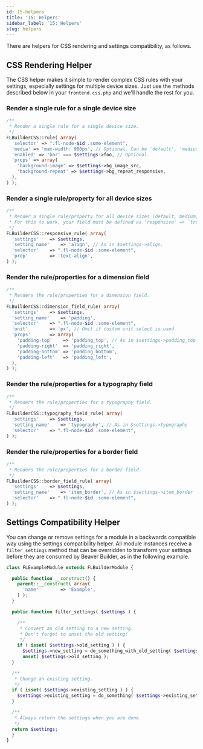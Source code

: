 ```yaml
---
id: 15-helpers
title: '15: Helpers'
sidebar_label: '15: Helpers'
slug: helpers
---
```


There are helpers for CSS rendering and settings compatibility, as follows.

## CSS Rendering Helper

The CSS helper makes it simple to render complex CSS rules with your settings,
especially settings for multiple device sizes. Just use the methods described
below in your `frontend.css.php` and we'll handle the rest for you.

### Render a single rule for a single device size

```php
/**
 * Render a single rule for a single device size.
 */
FLBuilderCSS::rule( array(
  'selector' => ".fl-node-$id .some-element",
  'media' => 'max-width: 980px', // Optional. Can be 'default', 'medium', 'responsive' or a custom statement.
  'enabled' => 'bar' === $settings->foo, // Optional.
  'props' => array(
    'background-image' => $settings->bg_image_src,
    'background-repeat' => $settings->bg_repeat_responsive,
  ),
) );
```

### Render a single rule/property for all device sizes

```php
/**
 * Render a single rule/property for all device sizes (default, medium, responsive).
 * For this to work, your field must be defined as 'responsive' => `true`.
 */
FLBuilderCSS::responsive_rule( array(
  'settings'	=> $settings,
  'setting_name'	=> 'align', // As in $settings->align.
  'selector'	=> ".fl-node-$id .some-element",
  'prop'		=> 'text-align',
) );
```

### Render the rule/properties for a dimension field

```php
/**
 * Renders the rule/properties for a dimension field.
 */
FLBuilderCSS::dimension_field_rule( array(
  'settings'	=> $settings,
  'setting_name' 	=> 'padding',
  'selector' 	=> ".fl-node-$id .some-element",
  'unit'		=> 'px', // Omit if custom unit select is used.
  'props'		=> array(
    'padding-top' 	 => 'padding_top', // As in $settings->padding_top
    'padding-right'  => 'padding_right',
    'padding-bottom' => 'padding_bottom',
    'padding-left' 	 => 'padding_left',
  ),
) );
```

### Render the rule/properties for a typography field

```php
/**
 * Renders the rule/properties for a typography field.
 */
FLBuilderCSS::typography_field_rule( array(
  'settings'	=> $settings,
  'setting_name' 	=> 'typography', // As in $settings->typography
  'selector' 	=> ".fl-node-$id .some-element",
) );
```

### Render the rule/properties for a border field

```php
/**
 * Renders the rule/properties for a border field.
 */
FLBuilderCSS::border_field_rule( array(
  'settings' 	=> $settings,
  'setting_name' 	=> 'item_border', // As in $settings->item_border
  'selector' 	=> ".fl-node-$id .some-element",
) );
```

## Settings Compatibility Helper

You can change or remove settings for a module in a backwards compatible way
using the settings compatibility helper. All module instances receive a
`filter_settings` method that can be overridden to transform your settings
before they are consumed by Beaver Builder, as in the following example.

```php
class FLExampleModule extends FLBuilderModule {

  public function __construct() {
    parent::__construct( array(
      'name'        => 'Example',
    ) );
  }

  public function filter_settings( $settings ) {

    /**
     * Convert an old setting to a new setting.
     * Don't forget to unset the old setting!
     */
    if ( isset( $settings->old_setting ) ) {
      $settings->new_setting = do_something_with_old_setting( $settings->old_setting );
      unset( $settings->old_setting );
  }

  /**
   * Change an existing setting.
   */
  if ( isset( $settings->existing_setting ) ) {
  	$settings->existing_setting = do_something( $settings->existing_setting );
  }

  /**
   * Always return the settings when you are done.
   */
  return $settings;
  }
}
```

